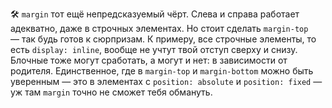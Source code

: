 
🛠 `margin` тот ещё непредсказуемый чёрт. Слева и справа работает адекватно, даже в строчных элементах. Но стоит сделать `margin-top` — так будь готов к сюрпризам. К примеру, все строчные элементы, то есть `display: inline`, вообще не учтут твой отступ сверху и снизу. Блочные тоже могут сработать, а могут и нет: в зависимости от родителя. Единственное, где в `margin-top` и `margin-bottom` можно быть уверенным — это в элементах с `position: absolute` и `position: fixed` — уж там `margin` точно не сможет тебя обмануть.
